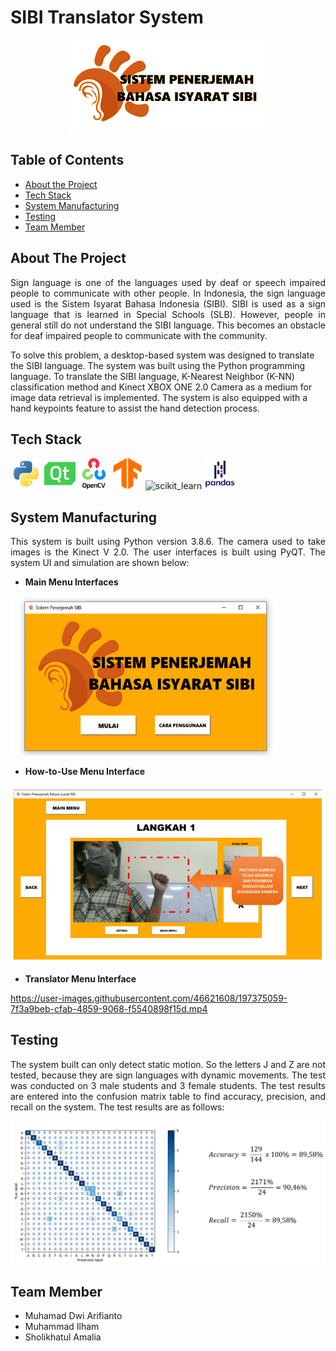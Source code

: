 <div id="top"></div>

# SIBI Translator System

<!-- PROJECT LOGO -->
<div align="center">
  <img src="images/Logo.png" alt="Logo" width="315" height="148">
</div>

<!-- TABLE OF CONTENTS -->
## Table of Contents
- [About the Project](#about-the-project)
- [Tech Stack](#tech-stack)
- [System Manufacturing](#system-manufacturing)
- [Testing](#testing)
- [Team Member](#team-member)


<!-- ABOUT THE PROJECT -->
## About The Project
<p align="justify">
Sign language is one of the languages used by deaf or speech impaired people to communicate with other people. In Indonesia, the sign language used is the Sistem Isyarat Bahasa Indonesia (SIBI). SIBI is used as a sign language that is learned in Special Schools (SLB). However, people in general still do not understand the SIBI language. This becomes an obstacle for deaf impaired people to communicate with the community.

To solve this problem, a desktop-based system was designed to translate the SIBI language. The system was built using the Python programming language. To translate the SIBI language, K-Nearest Neighbor (K-NN) classification method and Kinect XBOX ONE 2.0 Camera as a medium for image data retrieval is implemented. The system is also equipped with a hand keypoints feature to assist the hand detection process.
</p>


## Tech Stack
<p>
<img src="https://raw.githubusercontent.com/devicons/devicon/master/icons/python/python-original.svg" alt="python" width="50" height="50"/>
<img src="https://raw.githubusercontent.com/devicons/devicon/master/icons/qt/qt-original.svg" alt="qt" width="50" height="50"/>
<img src="https://raw.githubusercontent.com/devicons/devicon/master/icons/opencv/opencv-original-wordmark.svg" alt="open_cv" width="50" height="50"/>
<img src="https://raw.githubusercontent.com/devicons/devicon/master/icons/tensorflow/tensorflow-original.svg" alt="tensorflow" width="50" height="50"/>
<img src="https://upload.wikimedia.org/wikipedia/commons/0/05/Scikit_learn_logo_small.svg" alt="scikit_learn" width="50" height="50"/>
<img src="https://raw.githubusercontent.com/devicons/devicon/master/icons/pandas/pandas-original-wordmark.svg" alt="pandas" width="50" height="50"/>
</p>

## System Manufacturing
<p align="justify">
This system is built using Python version 3.8.6. The camera used to take images is the Kinect V 2.0. The user interfaces is built using PyQT. The system UI and simulation are shown below:
</p>

- <b>Main Menu Interfaces</b>
<img src="images/menu_utama.png" alt="main" width="430" height="255">

- <b>How-to-Use Menu Interface</b>
<img src="images/cara_penggunaan.png" alt="how_to_use" width="600">

- <b>Translator Menu Interface</b>


https://user-images.githubusercontent.com/46621608/197375059-7f3a9beb-cfab-4859-9068-f5540898f15d.mp4




## Testing
<p align="justify">
The system built can only detect static motion. So the letters J and Z are not tested, because they are sign languages with dynamic movements. The test was conducted on 3 male students and 3 female students. The test results are entered into the confusion matrix table to find accuracy, precision, and recall on the system. The test results are as follows:
</p>

<img src="images/testing.png" alt="testing">

## Team Member
- Muhamad Dwi Arifianto
- Muhammad Ilham
- Sholikhatul Amalia

